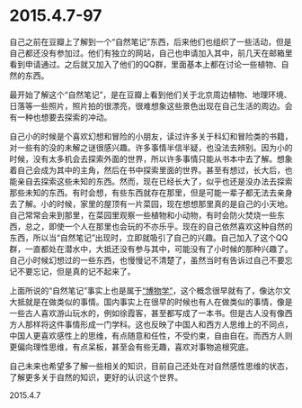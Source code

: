 2015.4.7-97
=============
自己之前在豆瓣上了解到一个“自然笔记”东西，后来他们也组织了一些活动，但是自己都还没有参加过。他们有独立的网站，自己也申请加入其中，前几天在邮箱里看到申请通过。之后就又加入了他们的QQ群，里面基本上都在讨论一些植物、自然的东西。

最开始了解这个“自然笔记”，是在豆瓣上看到他们关于北京周边植物、地理环境、日落等一些照片，照片拍的很漂亮，很难想象这些景色出现在自己生活的周边。会有一种也想要去探索的冲动。

自己小的时候是个喜欢幻想和冒险的小朋友，读过许多关于科幻和冒险类的书籍，对一些有的没的未解之谜很感兴趣。许多事情半信半疑，也没法去辨别。因为小的时候，没有太多机会去探索外面的世界，所以许多事情只能从书本中去了解。想象着自己会成为其中的主角，然后在书中探索里面的世界。甚至有想过，长大后，也能亲自去探索这些未知的东西。然而，现在已经长大了，似乎也还是没办法去探索那些未知的东西。有时会想，有些东西就存在那里，但是可能一辈子都无法去亲身去了解。小的时候，家里的屋顶有一片菜园，现在想想那里真的是自己的小天地。自己常常会来到那里，在菜园里观察一些植物和小动物，有时会防火焚烧一些东西，总之，即使一个人在那里也会玩的不亦乐乎。现在的自己依然喜欢这种自然的东西，所以当“自然笔记”出现时，立即就吸引了自己的兴趣。自己加入了这个QQ群，一直都处在潜水中，大抵还没有参与其中，可能没有了小时候的那种兴趣了。自己小时候幻想过的一些东西，也慢慢记不清楚了，虽然当时有告诉过自己不要忘记不要忘记，但是真的记不起来了。

上面所说的“自然笔记”事实上也是属于[“博物学”](http://zh.wikipedia.org/wiki/%E8%87%AA%E7%84%B6%E5%8E%86%E5%8F%B2)，这个概念很早就有了，像达尔文大抵就是在做类似的事情。国内事实上在很早的时候也有人在做类似的事情，像是一些古人喜欢游山玩水的，例如徐霞客，甚至都写成了一本书。但是古人没有像西方人那样将这件事情形成一门学科。这也反映了中国人和西方人思维上的不同点，中国人更喜欢感性上的思维，有点随意和任性，不受约束，自由自在。而西方人则更偏向理性思维，有点呆板，甚至会有些无趣，喜欢对事物追根究底。

自己未来也希望多了解一些相关的知识，目前自己还处在对自然感性思维的状态，了解更多关于自然的知识，更好的认识这个世界。

2015.4.7